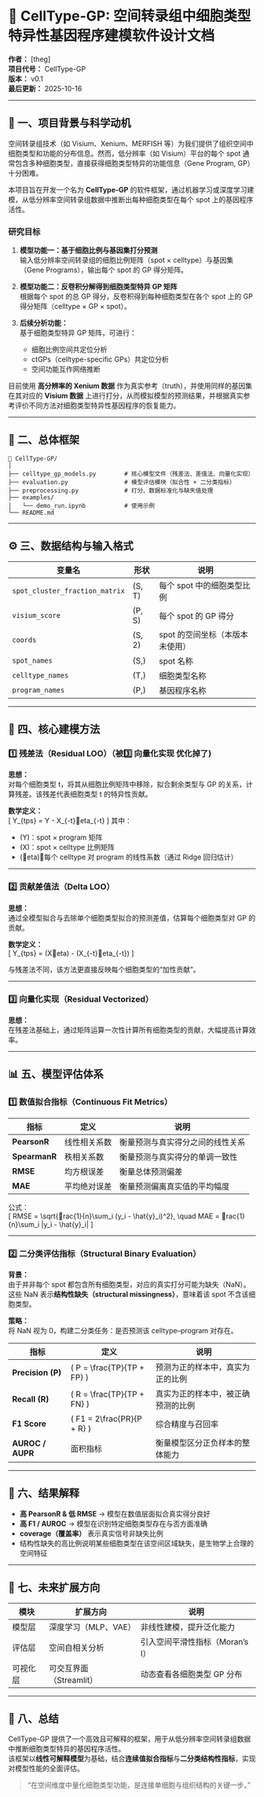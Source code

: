 # 🧬 CellType-GP: 空间转录组中细胞类型特异性基因程序建模软件设计文档

**作者：** [theg]  
**项目代号：** CellType-GP  
**版本：** v0.1  
**最后更新：** 2025-10-16

---

## 🧭 一、项目背景与科学动机

空间转录组技术（如 Visium、Xenium、MERFISH 等）为我们提供了组织空间中细胞类型和功能的分布信息。然而，低分辨率（如 Visium）平台的每个 spot 通常包含多种细胞类型，直接获得细胞类型特异的功能信息（Gene Program, GP）十分困难。

本项目旨在开发一个名为 **CellType-GP** 的软件框架，通过机器学习或深度学习建模，从低分辨率空间转录组数据中推断出每种细胞类型在每个 spot 上的基因程序活性。

### 研究目标

1. **模型功能一：基于细胞比例与基因集打分预测**  
   输入低分辨率空间转录组的细胞比例矩阵（spot × celltype）与基因集（Gene Programs），输出每个 spot 的 GP 得分矩阵。

2. **模型功能二：反卷积分解得到细胞类型特异 GP 矩阵**  
   根据每个 spot 的总 GP 得分，反卷积得到每种细胞类型在各个 spot 上的 GP 得分矩阵（celltype × GP × spot）。

3. **后续分析功能：**  
   基于细胞类型特异 GP 矩阵，可进行：
   - 细胞比例空间共定位分析  
   - ctGPs（celltype-specific GPs）共定位分析  
   - 空间功能互作网络推断

目前使用 **高分辨率的 Xenium 数据** 作为真实参考（truth），并使用同样的基因集在其对应的 **Visium 数据** 上进行打分，从而模拟模型的预测结果，并根据真实参考评价不同方法对细胞类型特异性基因程序的恢复能力。

---

## 🧩 二、总体框架

```
📁 CellType-GP/
│
├── celltype_gp_models.py        # 核心模型文件（残差法、差值法、向量化实现）
├── evaluation.py                # 模型评估模块（拟合性 + 二分类指标）
├── preprocessing.py             # 打分、数据标准化与缺失值处理
├── examples/
│   └── demo_run.ipynb           # 使用示例
└── README.md
```

---

## ⚙️ 三、数据结构与输入格式

| 变量名 | 形状 | 说明 |
|--------|------|------|
| `spot_cluster_fraction_matrix` | (S, T) | 每个 spot 中的细胞类型比例 |
| `visium_score` | (P, S) | 每个 spot 的 GP 得分 |
| `coords` | (S, 2) | spot 的空间坐标（本版本未使用） |
| `spot_names` | (S,) | spot 名称 |
| `celltype_names` | (T,) | 细胞类型名称 |
| `program_names` | (P,) | 基因程序名称 |

---

## 🧠 四、核心建模方法

### 1️⃣ 残差法（Residual LOO）（被3️⃣ 向量化实现 优化掉了)

**思想：**  
对每个细胞类型 t，将其从细胞比例矩阵中移除，拟合剩余类型与 GP 的关系，计算残差。该残差代表细胞类型 t 的特异性贡献。

**数学定义：**  
\[
Y_{tps} = Y - X_{-t}eta_{-t}
\]
其中：  
- \(Y\)：spot × program 矩阵  
- \(X\)：spot × celltype 比例矩阵  
- \(eta\)：每个 celltype 对 program 的线性系数（通过 Ridge 回归估计）

---

### 2️⃣ 贡献差值法（Delta LOO）

**思想：**  
通过全模型拟合与去除单个细胞类型拟合的预测差值，估算每个细胞类型对 GP 的贡献。

**数学定义：**  
\[
Y_{tps} = (Xeta) - (X_{-t}eta_{-t})
\]

与残差法不同，该方法更直接反映每个细胞类型的“加性贡献”。

---

### 3️⃣ 向量化实现（Residual Vectorized）

**思想：**  
在残差法基础上，通过矩阵运算一次性计算所有细胞类型的贡献，大幅提高计算效率。

---

## 📊 五、模型评估体系

### 1️⃣ 数值拟合指标（Continuous Fit Metrics）

| 指标 | 定义 | 说明 |
|------|------|------|
| **PearsonR** | 线性相关系数 | 衡量预测与真实得分之间的线性关系 |
| **SpearmanR** | 秩相关系数 | 衡量预测与真实得分的单调一致性 |
| **RMSE** | 均方根误差 | 衡量总体预测偏差 |
| **MAE** | 平均绝对误差 | 衡量预测偏离真实值的平均幅度 |

公式：  
\[
RMSE = \sqrt{rac{1}{n}\sum_i (y_i - \hat{y}_i)^2}, \quad MAE = rac{1}{n}\sum_i |y_i - \hat{y}_i|
\]

---

### 2️⃣ 二分类评估指标（Structural Binary Evaluation）

**背景：**  
由于并非每个 spot 都包含所有细胞类型，对应的真实打分可能为缺失（NaN）。这些 NaN 表示**结构性缺失（structural missingness）**，意味着该 spot 不含该细胞类型。

**策略：**  
将 NaN 视为 0，构建二分类任务：是否预测该 celltype–program 对存在。

| 指标 | 定义 | 说明 |
|------|------|------|
| **Precision (P)** | \( P = \frac{TP}{TP + FP} \) | 预测为正的样本中，真实为正的比例 |
| **Recall (R)** | \( R = \frac{TP}{TP + FN} \) | 真实为正的样本中，被正确预测的比例 |
| **F1 Score** | \( F1 = 2\frac{PR}{P + R} \) | 综合精度与召回率 |
| **AUROC / AUPR** | 面积指标 | 衡量模型区分正负样本的整体能力 |

---

## 🧮 六、结果解释

- **高 PearsonR & 低 RMSE** → 模型在数值层面拟合真实得分良好  
- **高 F1 / AUROC** → 模型在识别特定细胞类型存在与否方面准确  
- **coverage（覆盖率）** 表示真实信号非缺失比例  
- 结构性缺失的高比例说明某些细胞类型在该空间区域缺失，是生物学上合理的空间特征

---

## 🧩 七、未来扩展方向

| 模块 | 扩展方向 | 说明 |
|------|-----------|------|
| 模型层 | 深度学习（MLP、VAE） | 非线性建模，提升泛化能力 |
| 评估层 | 空间自相关分析 | 引入空间平滑性指标（Moran’s I） |
| 可视化层 | 可交互界面（Streamlit） | 动态查看各细胞类型 GP 分布 |

---

## 🧾 八、总结

CellType-GP 提供了一个高效且可解释的框架，用于从低分辨率空间转录组数据中推断细胞类型特异的基因程序活性。  
该框架以**线性可解释模型**为基础，结合**连续值拟合指标**与**二分类结构性指标**，实现对模型性能的全面评估。

> “在空间维度中量化细胞类型功能，是连接单细胞与组织结构的关键一步。”
